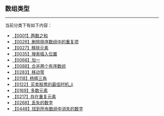<div style="font-size: 20px; margin-bottom: 15px; font-weight: bold;">数组类型</div>
<hr style="height: 1px; margin: 1em 0px;" />

当前分类下有如下内容：

* [【0001】两数之和](/tools/tpl/【0001】两数之和.md)
* [【0026】删除排序数组中的重复项](/tools/tpl/【0026】删除排序数组中的重复项.md)
* [【0027】移除元素](/tools/tpl/【0027】移除元素.md)
* [【0035】搜索插入位置](/tools/tpl/【0035】搜索插入位置.md)
* [【0066】加一](/tools/tpl/【0066】加一.md)
* [【0088】合并两个有序数组](/tools/tpl/【0088】合并两个有序数组.md)
* [【0283】移动零](/tools/tpl/【0283】移动零.md)
* [【0118】杨辉三角](/tools/tpl/【0118】杨辉三角.md)
* [【0122】买卖股票的最佳时机_ii](/tools/tpl/【0122】买卖股票的最佳时机_ii.md)
* [【0169】多数元素](/tools/tpl/【0169】多数元素.md)
* [【0217】存在重复元素](/tools/tpl/【0217】存在重复元素.md)
* [【0268】丢失的数字](/tools/tpl/【0268】丢失的数字.md)
* [【0448】找到所有数组中消失的数字](/tools/tpl/【0448】找到所有数组中消失的数字.md)